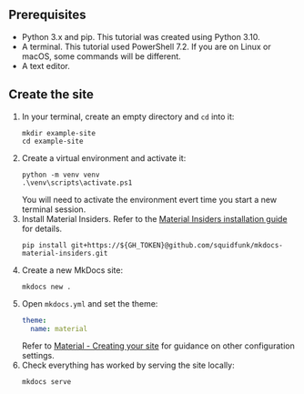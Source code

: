 ## Prerequisites

* Python 3.x and pip. This tutorial was created using Python 3.10.
* A terminal. This tutorial used PowerShell 7.2. If you are on Linux or macOS, some commands will be different.
* A text editor.

## Create the site

1. In your terminal, create an empty directory and `cd` into it:
    ```shell
    mkdir example-site
    cd example-site
    ```
2. Create a virtual environment and activate it:
    ```shell
    python -m venv venv
    .\venv\scripts\activate.ps1
    ```
    You will need to activate the environment evert time you start a new terminal session.
3. Install Material Insiders. Refer to the [Material Insiders installation guide](https://squidfunk.github.io/mkdocs-material/insiders/getting-started/) for details.
    ```shell
    pip install git+https://${GH_TOKEN}@github.com/squidfunk/mkdocs-material-insiders.git
    ```
4. Create a new MkDocs site:
    ```shell
    mkdocs new .
    ```
5. Open `mkdocs.yml` and set the theme:
    ```yaml
    theme:
      name: material
    ```
    Refer to [Material - Creating your site](https://squidfunk.github.io/mkdocs-material/creating-your-site/) for guidance on other configuration settings.
6. Check everything has worked by serving the site locally:
    ```shell
    mkdocs serve
    ```
